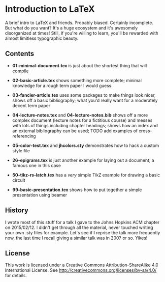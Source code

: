 # Introduction to LaTeX

A brief intro to LaTeX and friends. Probably biased.
Certainly incomplete.
But what do you want?
It's a huge ecosystem and it's awesomely disorganized
at times!
Still, if you're willing to learn, you'll be rewarded
with almost limitless typographic beauty.

## Contents

- **01-minimal-document.tex** is just about the
  shortest thing that will compile

- **02-basic-article.tex** shows something more
  complete; minimal knowledge for a rough term
  paper I would guess

- **03-fancier-article.tex** uses some packages
  to make things look nicer, shows off a basic
  bibliography; what you'd really want for a
  moderately decent term paper

- **04-lecture-notes.tex** and **04-lecture-notes.bib**
  shows off a more complex document (lecture notes for
  a fictitious course) and messes with lots of things
  including chapter headings; shows how an index and an
  external bibliography can be used; TODO add examples
  of cross-referencing

- **05-color-test.tex** and **jhcolors.sty**
  demonstrates how to hack a custom style file

- **26-epigrams.tex** is just another example
  for laying out a document, a famous one in
  this case

- **50-tikz-rs-latch.tex** has a *very* simple
  TikZ example for drawing a basic circuit

- **99-basic-presentation.tex** shows how to put
  together a simple presentation using beamer

## History

I wrote most of this stuff for a talk I gave to the
Johns Hopkins ACM chapter on 2015/02/12.
I didn't get through all the material, never touched
writing your own .sty files for example.
Let's see if I reprise the talk more frequently now,
the last time I recall giving a similar talk was in
2007 or so. Yikes!

## License

This work is licensed under a Creative Commons
Attribution-ShareAlike 4.0 International License.
See http://creativecommons.org/licenses/by-sa/4.0/
for details.
